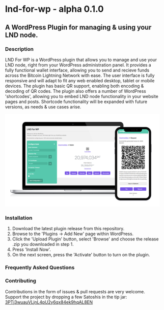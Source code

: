 # lnd-for-wp - alpha 0.1.0
## A WordPress Plugin for managing &amp; using your LND node.

### Description 
LND For WP is a WordPress plugin that allows you to manage and use your LND node, right from your WordPress administration panel. It provides a fully functional wallet interface, allowing you to send and recieve funds across the Bitcoin Lightning Network with ease. The user interface is fully responsive and will adapt to fit any web enabled desktop, tablet or mobile devices. 
The plugin has basic QR support, enabling both encoding & decoding of QR codes.
The plugin also offers a number of WordPress 'shortcodes', allowing you to embed LND node functionality in your website pages and posts. Shortcode functionality will be expanded with future versions, as needs & use cases arise.

![Plugin Preview](/lnd-for-wp-preview.png?raw=true "LND For WP Preview")

### Installation

1. Download the latest plugin release from this repository.
2. Browse to the 'Plugins -> Add New' page within WordPress.
3. Click the 'Upload Plugin' button, select 'Browse' and choose the release .zip you downloaded in step 1.
4. Press 'Install Now'.
5. On the next screen, press the 'Activate' button to turn on the plugin.

### Frequently Asked Questions

### Contributing
Contributions in the form of issues & pull requests are very welcome. 
Support the project by dropping a few Satoshis in the tip jar: [3PTj3wuauVLjnL4pU2y6qx84ek9hqAL8EN](bitcoin:3PTj3wuauVLjnL4pU2y6qx84ek9hqAL8EN)
